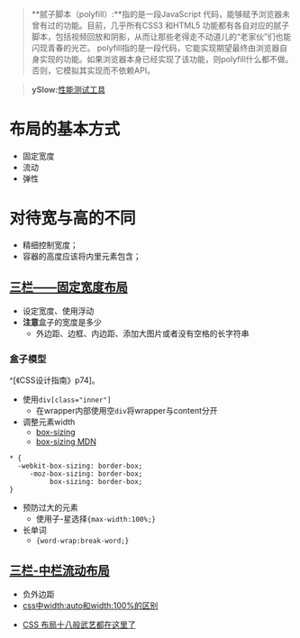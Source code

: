 >**腻子脚本（polyfill）:**指的是一段JavaScript 代码，能够赋予浏览器未曾有过的功能。目前，几乎所有CSS3 和HTML5 功能都有各自对应的腻子脚本，包括视频回放和阴影，从而让那些老得走不动道儿的“老家伙”们也能闪现青春的光芒。
polyfill指的是一段代码，它能实现期望最终由浏览器自身实现的功能。如果浏览器本身已经实现了该功能，则polyfill什么都不做。否则，它模拟其实现而不依赖API。

>**ySlow:**[性能测试工具](http://yslow.org/)

# 布局的基本方式
- 固定宽度
- 流动
- 弹性

# 对待宽与高的不同
- 精细控制宽度；
- 容器的高度应该将内里元素包含；

## [三栏——固定宽度布局](ThreeColumnFixedWidthLayout.html)

- 设定宽度、使用浮动
- **注意**盒子的宽度是多少 
	- 外边距、边框、内边距、添加大图片或者没有空格的长字符串
### 盒子模型
^[《CSS设计指南》p74]。

- 使用`div[class="inner"]`
	- 在wrapper内部使用空`div`将wrapper与content分开
- 调整元素width
	- [box-sizing](http://zh.learnlayout.com/box-sizing.html)
	- [box-sizing MDN](https://developer.mozilla.org/en-US/docs/Web/CSS/box-sizing)

```
* {
  -webkit-box-sizing: border-box;
     -moz-box-sizing: border-box;
          box-sizing: border-box;
}
```
- 预防过大的元素
	- 使用子-星选择`{max-width:100%;}`
- 长单词
	- `{word-wrap:break-word;}`
## [三栏-中栏流动布局](ThreeColumnFluidCenterFloat.html)

- 负外边距
- [css中width:auto和width:100%的区别](http://m.studyofnet.com/news/965.html)
<!-- - [CSS 布局十八般武艺都在这里了](./doc/CSSlayout.mht) -->
- [CSS 布局十八般武艺都在这里了](http://web.jobbole.com/90844/)
